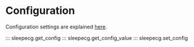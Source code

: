# Configuration

Configuration settings are explained [here](../configuration.md).

::: sleepecg.get_config
::: sleepecg.get_config_value
::: sleepecg.set_config
